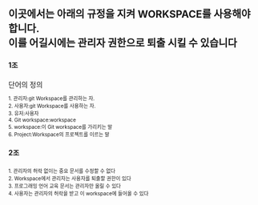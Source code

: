 <p style="font-size:20; font-weight: bold">이곳에서는 아래의 규정을 지켜 WORKSPACE를 사용해야 합니다.<br>
이를 어길시에는 관리자 권한으로 퇴출 시킬 수 있습니다</p>

<h4>1조</h4>
단어의 정의
<p style="font-size:10">1. 관리자:git Workspace를 관리하는 자.<br>
2. 사용자:git Workspace를 사용하는 자.<br>
3. 유저:사용자<br>
4. Git workspace:workspace<br>
5. workspace:이 Git workspace를 가리키는 말<br>
6. Project:Workspace의 프로젝트를 이르는 말</p>

<h4>2조</h4>
<p style="font-size:10">
1. 관리자의 허락 없이는 중요 문서를 수정할 수 없다<br>
2. Workspace에서 관리자는 사용자를 퇴출할 권한이 있다<br>
3. 프로그래밍 언어 교육 문서는 관리자만 올릴 수 있다<br>
4. 사용자는 관리자의 허락을 받고 이 workspace에 들어올 수 있다</p>


